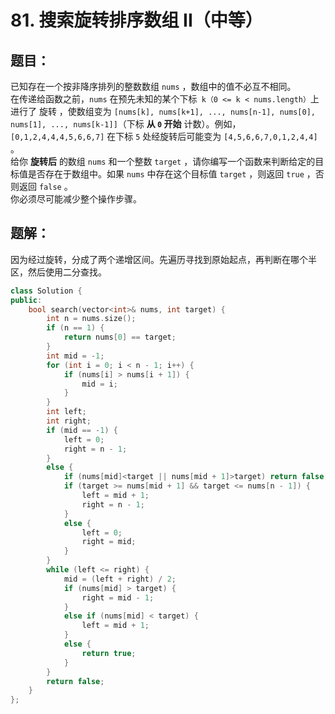 # 81. 搜索旋转排序数组 II（中等）
## 题目：
已知存在一个按非降序排列的整数数组 `nums` ，数组中的值不必互不相同。\
在传递给函数之前，`nums` 在预先未知的某个下标` k（0 <= k < nums.length）`上进行了 旋转 ，使数组变为 `[nums[k], nums[k+1], ..., nums[n-1], nums[0], nums[1], ..., nums[k-1]]`（下标 **从 `0` 开始** 计数）。例如， `[0,1,2,4,4,4,5,6,6,7]` 在下标 `5` 处经旋转后可能变为 `[4,5,6,6,7,0,1,2,4,4]` 。\
给你 **旋转后** 的数组 `nums` 和一个整数 `target` ，请你编写一个函数来判断给定的目标值是否存在于数组中。如果 `nums` 中存在这个目标值 `target` ，则返回 `true` ，否则返回 `false` 。\
你必须尽可能减少整个操作步骤。
## 题解：
因为经过旋转，分成了两个递增区间。先遍历寻找到原始起点，再判断在哪个半区，然后使用二分查找。
```c++
class Solution {
public:
    bool search(vector<int>& nums, int target) {
        int n = nums.size();
        if (n == 1) {
            return nums[0] == target;
        }
        int mid = -1;
        for (int i = 0; i < n - 1; i++) {
            if (nums[i] > nums[i + 1]) {
                mid = i;
            }
        }
        int left;
        int right;
        if (mid == -1) {
            left = 0;
            right = n - 1;
        }
        else {
            if (nums[mid]<target || nums[mid + 1]>target) return false;
            if (target >= nums[mid + 1] && target <= nums[n - 1]) {
                left = mid + 1;
                right = n - 1;
            }
            else {
                left = 0;
                right = mid;
            }
        }
        while (left <= right) {
            mid = (left + right) / 2;
            if (nums[mid] > target) {
                right = mid - 1;
            }
            else if (nums[mid] < target) {
                left = mid + 1;
            }
            else {
                return true;
            }
        }
        return false;
    }
};
```